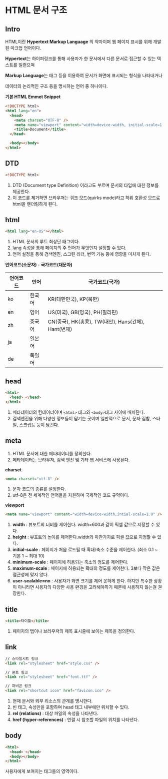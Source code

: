 # HTML 문서 구조

## Intro

HTML이란 **Hypertext Markup Language** 의 약자이며 웹 페이지 표시를 위해 개발된 마크업 언어이다.

**Hypertext**는 하이퍼링크를 통해 사용자가 한 문서에서 다른 문서로 접근할 수 있는 텍스트를 일컫으며

**Markup Language**는 태그 등을 이용하여 문서가 화면에 표시되는 형식을 나타내거나

데이터의 논리적인 구조 등을 명시하는 언어 중 하나이다.

**기본 HTML Emmet Snippet**

```html
<!DOCTYPE html>
<html lang="en">
  <head>
    <meta charset="UTF-8" />
    <meta name="viewport" content="width=device-width, initial-scale=1.0" />
    <title>Document</title>
  </head>

  <body></body>
</html>
```

## DTD

```html
<!DOCTYPE html>
```

1. DTD (Document type Definition) 이라고도 부르며 문서의 타입에 대한 정보를 제공한다.
2. 이 코드를 제거하면 브라우저는 쿼크 모드(quirks mode)라고 하위 호환성 모드로 html을 렌더링하게 된다.

## html

```html
<html lang="en-US"></html>
```

1. HTML 문서의 루트 최상단 태그이다.
2. lang 속성을 통해 페이지의 주 언어가 무엇인지 설정할 수 있다.
3. 언어 설정을 통해 검색엔진, 스크린 리더, 번역 기능 등에 영향을 미치게 된다.

**언어코드(소문자) - 국가코드(대문자)**

| 언어코드 | 언어   | 국가코드(국가)                                       |
| -------- | ------ | ---------------------------------------------------- |
| ko       | 한국어 | KR(대한민국), KP(북한)                               |
| en       | 영어   | US(미국), GB(영국), PH(필리핀)                       |
| zh       | 중국어 | CN(중국), HK(홍콩), TW(대만), Hans(간체), Hant(번체) |
| ja       | 일본어 |                                                      |
| de       | 독일어 |                                                      |

## head

```html
<html>
  <head> </head>
</html>
```

1. 메타데이터의 컨테이너이며 `<html>` 태그와 `<body>`태그 사이에 배치된다.
2. 검색엔진을 위해 다양한 정보들이 담기는 곳이며 일반적으로 문서, 문자 집합, 스타일, 스크립트 등이 담긴다.

## meta

1. HTML 문서에 대한 메타데이터를 정의한다.
2. 메타데이터는 브라우저, 검색 엔진 및 기타 웹 서비스에 사용된다.

**charset**

```html
<meta charset="utf-8" />
```

1. 문자 코드의 종류를 설정한다.
2. utf-8은 전 세계적인 언어들을 지원하며 국제적인 코드 규약이다.

**viewport**

```html
<meta name="viewport" content="width=device-width,intial-scale=1.0" />
```

1. <b>width</b> : 뷰포트의 너비를 제어한다. width=600과 같이 픽셀 값으로 지정할 수 있다.
2. <b>height</b> : 뷰포트의 높이를 제어한다.width와 마찬가지로 픽셀 값으로 지정할 수 있다.
3. <b>initial-scale</b> : 페이지가 처음 로드될 때 확대/축소 수준을 제어한다. (최소 0.1 ~ 기본 1 ~ 최대 10)
4. <b>minimum-scale</b> : 페이지에 허용되는 축소의 정도를 제어한다.
5. <b>maximum-scale</b> : 페이지에 허용되는 확대의 정도를 제어한다. 3보다 작은 값은 접근성에 맞지 않다.
6. <b>user-scalable=no</b> : 사용자가 화면 크기를 제어 못하게 한다. 하지만 특수한 상황이 아니라면 사용자의
   다양한 사용 환경을 고려해야하기 때문에 사용하지 않는걸 권장한다.

## title

```html
<title>타이틀</title>
```

1. 페이지의 탭이나 브라우저의 제목 표시줄에 보이는 제목을 정의한다.

## link

```html
// 스타일시트 링크
<link rel="stylesheet" href="style.css" />

// 폰트 링크
<link rel="stylesheet" href="font.ttf" />

// 파비콘 링크
<link rel="shortcut icon" href="favicon.ico" />
```

1. 현재 문서와 외부 리소스의 관계를 명시한다.
2. 빈 태그, 속성만을 포함하며 head 태그 내부에만 위치할 수 있다.
3. <b>rel (relations)</b> : 대상 파일의 속성을 나타낸다.
4. <b>href (hyper-references)</b> : 연결 시 참조할 파일의 위치를 나타낸다.

## body

```html
<html>
  <head> </head>
  <body></body>
</html>
```

사용자에게 보여지는 태그들의 영역이다.
